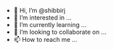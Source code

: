 - 👋 Hi, I’m @shibbirj
- 👀 I’m interested in ...
- 🌱 I’m currently learning ...
- 💞️ I’m looking to collaborate on ...
- 📫 How to reach me ...

<!---
shibbirj/shibbirj is a ✨ special ✨ repository because its `README.md` (this file) appears on your GitHub profile.
You can click the Preview link to take a look at your changes.
--->
